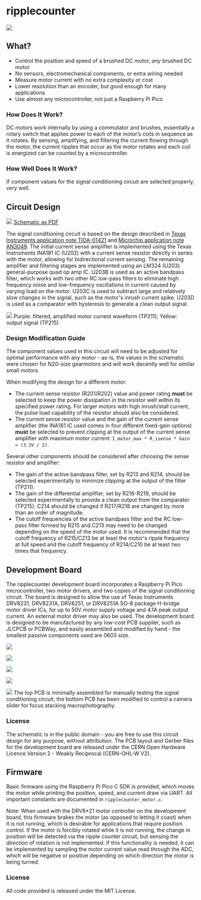 # ripplecounter

![](images/main.jpg)

## What?

* Control the position and speed of a brushed DC motor, *any* brushed DC motor
* No sensors, electromechanical components, or extra wiring needed
* Measure motor current with no extra complexity or cost
* Lower resolution than an encoder, but good enough for many applications
* Use almost any microcontroller, not just a Raspberry Pi Pico

### How Does It Work?

DC motors work internally by using a commutator and brushes, essentially a rotary switch that applies power to each of the motor’s coils in sequence as it rotates. By sensing, amplifying, and filtering the current flowing through the motor, the current ripples that occur as the motor rotates and each coil is energized can be counted by a microcontroller.

### How Well Does It Work?

If component values for the signal conditioning circuit are selected properly, *very* well.

## Circuit Design

![](images/schematic.png)
[Schematic as PDF](pcb/schematic%20rev1%2020230427-01.pdf)

The signal conditioning circuit is based on the design described in [Texas Instruments application note TIDA-01421](https://www.ti.com/lit/ug/tidud30a/tidud30a.pdf?ts=1682413672035) and [Microchip application note AN3049](http://ww1.microchip.com/downloads/en/Appnotes/Sensorless-Position-Control-of-Brushed-DC-Motor-Using-Ripple-Counting-Technique-00003049A.pdf). The initial current sense amplifier is implemented using the Texas Instruments INA181 IC (U202) with a current sense resistor directly in series with the motor, allowing for bidirectional current sensing. The remaining amplifier and filtering stages are implemented using an LM324 (U203) general-purpose quad op amp IC. U203B is used as an active bandpass filter, which works with two other RC low-pass filters to eliminate high frequency noise and low-frequency oscillations in current caused by varying load on the motor. U203C is used to subtract large and relatively slow changes in the signal, such as the motor's inrush current spike. U203D is used as a comparator with hysteresis to generate a clean output signal.

![](images/scope.png)
Purple: filtered, amplified motor current waveform (TP211); Yellow: output signal (TP215)

### Design Modification Guide

The component values used in this circuit will need to be adjusted for optimal performance with any motor - as-is, the values in the schematic were chosen for N20-size gearmotors and will work decently well for similar small motors.

When modifying the design for a different motor:

* The current sense resistor (R201/R202) value and power rating **must** be selected to keep the power dissipation in the resistor well within its specified power rating. For larger motors with high inrush/stall current, the pulse load capability of the resistor should also be considered.
* The current sense resistor value and the gain of the current sense amplifier (the INA181 IC used comes in four different fixed-gain options) **must** be selected to prevent clipping at the  output of the current sense amplifier with maximum motor current: `I_motor_max * R_isense * Gain < (3.3V / 2)`.

Several other components should be considered after choosing the sense resistor and amplifier:

* The gain of the active bandpass filter, set by R213 and R214, should be selected experimentally to minimize clipping at the output of the filter (TP211).
* The gain of the differential amplifier, set by R216-R219, should be selected experimentally to provide a clean output from the comparator (TP215). C214 should be changed if R217/R218 are changed by more than an order of magnitude.
* The cutoff frequencies of the active bandpass filter and the RC low-pass filter formed by R215 and C213 may need to be changed depending on the speed of the motor used. It is recommended that the cutoff frequency of R215/C213 be at least the motor's ripple frequency at full speed and the cutoff frequency of R214/C210 be at least two times that frequency.

## Development Board

The ripplecounter development board incorporates a Raspberry Pi Pico microcontroller, two motor drivers, and two copies of the signal conditioning circuit. The board is designed to allow the use of Texas Instruments DRV8231, DRV8231A, DRV8251, or DRV8251A SO-8 package H-bridge motor driver ICs, for up to 50V motor supply voltage and 4.1A peak output current. An external motor driver may also be used. The development board is designed to be manufactured by any low-cost PCB supplier, such as JLCPCB or PCBWay, and easily assembled and modified by hand - the smallest passive components used are 0603 size.

![](images/pcb%20overview.png)

![](images/pcb%203d.png)

![](images/pcb%20top.jpg)

![](images/pcb%20bottom.jpg)

![](images/pcbs%20assembled.jpg)
The top PCB is minimally assembled for manually testing the signal conditioning circuit; the bottom PCB has been modified to control a camera slider for focus stacking macrophotography.

### License
The schematic is in the public domain - you are free to use this circuit design for any purpose, without attribution. The PCB layout and Gerber files for the development board  are released under the CERN Open Hardware Licence Version 2 - Weakly Reciprocal (CERN-OHL-W V2).

## Firmware

Basic firmware using the Raspberry Pi Pico C SDK is provided, which moves the motor while printing the position, speed, and current draw via UART. All important constants are documented in `ripplecounter_motor.c`.

Note: When used with the DRV8\*21 motor controller on the development board, this firmware brakes the motor (as opposed to letting it coast) when it is not running, which is desirable for applications that require position control. If the motor is forcibly rotated while it is not running, the change in position will be detected via the ripple counter circuit, but sensing the *direction* of rotation is not implemented. If this functionality is needed, it can be implemented by sampling the motor current value read through the ADC, which will be negative or positive depending on which direction the motor is being turned.

### License

All code provided is released under the MIT License.
